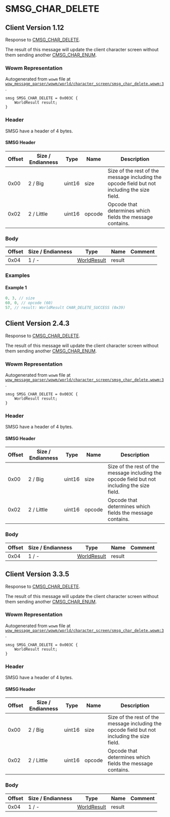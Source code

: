 # SMSG_CHAR_DELETE

## Client Version 1.12

Response to [CMSG_CHAR_DELETE](./cmsg_char_delete.md).

The result of this message will update the client character screen without them sending another [CMSG_CHAR_ENUM](./cmsg_char_enum.md).

### Wowm Representation

Autogenerated from `wowm` file at [`wow_message_parser/wowm/world/character_screen/smsg_char_delete.wowm:3`](https://github.com/gtker/wow_messages/tree/main/wow_message_parser/wowm/world/character_screen/smsg_char_delete.wowm#L3).
```rust,ignore
smsg SMSG_CHAR_DELETE = 0x003C {
    WorldResult result;
}
```
### Header

SMSG have a header of 4 bytes.

#### SMSG Header

| Offset | Size / Endianness | Type   | Name   | Description |
| ------ | ----------------- | ------ | ------ | ----------- |
| 0x00   | 2 / Big           | uint16 | size   | Size of the rest of the message including the opcode field but not including the size field.|
| 0x02   | 2 / Little        | uint16 | opcode | Opcode that determines which fields the message contains.|

### Body

| Offset | Size / Endianness | Type | Name | Comment |
| ------ | ----------------- | ---- | ---- | ------- |
| 0x04 | 1 / - | [WorldResult](worldresult.md) | result |  |

### Examples

#### Example 1

```c
0, 3, // size
60, 0, // opcode (60)
57, // result: WorldResult CHAR_DELETE_SUCCESS (0x39)
```
## Client Version 2.4.3

Response to [CMSG_CHAR_DELETE](./cmsg_char_delete.md).

The result of this message will update the client character screen without them sending another [CMSG_CHAR_ENUM](./cmsg_char_enum.md).

### Wowm Representation

Autogenerated from `wowm` file at [`wow_message_parser/wowm/world/character_screen/smsg_char_delete.wowm:3`](https://github.com/gtker/wow_messages/tree/main/wow_message_parser/wowm/world/character_screen/smsg_char_delete.wowm#L3).
```rust,ignore
smsg SMSG_CHAR_DELETE = 0x003C {
    WorldResult result;
}
```
### Header

SMSG have a header of 4 bytes.

#### SMSG Header

| Offset | Size / Endianness | Type   | Name   | Description |
| ------ | ----------------- | ------ | ------ | ----------- |
| 0x00   | 2 / Big           | uint16 | size   | Size of the rest of the message including the opcode field but not including the size field.|
| 0x02   | 2 / Little        | uint16 | opcode | Opcode that determines which fields the message contains.|

### Body

| Offset | Size / Endianness | Type | Name | Comment |
| ------ | ----------------- | ---- | ---- | ------- |
| 0x04 | 1 / - | [WorldResult](worldresult.md) | result |  |

## Client Version 3.3.5

Response to [CMSG_CHAR_DELETE](./cmsg_char_delete.md).

The result of this message will update the client character screen without them sending another [CMSG_CHAR_ENUM](./cmsg_char_enum.md).

### Wowm Representation

Autogenerated from `wowm` file at [`wow_message_parser/wowm/world/character_screen/smsg_char_delete.wowm:3`](https://github.com/gtker/wow_messages/tree/main/wow_message_parser/wowm/world/character_screen/smsg_char_delete.wowm#L3).
```rust,ignore
smsg SMSG_CHAR_DELETE = 0x003C {
    WorldResult result;
}
```
### Header

SMSG have a header of 4 bytes.

#### SMSG Header

| Offset | Size / Endianness | Type   | Name   | Description |
| ------ | ----------------- | ------ | ------ | ----------- |
| 0x00   | 2 / Big           | uint16 | size   | Size of the rest of the message including the opcode field but not including the size field.|
| 0x02   | 2 / Little        | uint16 | opcode | Opcode that determines which fields the message contains.|

### Body

| Offset | Size / Endianness | Type | Name | Comment |
| ------ | ----------------- | ---- | ---- | ------- |
| 0x04 | 1 / - | [WorldResult](worldresult.md) | result |  |

